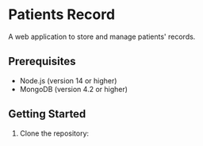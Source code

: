 # Patients Record

A web application to store and manage patients' records.

## Prerequisites

- Node.js (version 14 or higher)
- MongoDB (version 4.2 or higher)

## Getting Started

1. Clone the repository:
